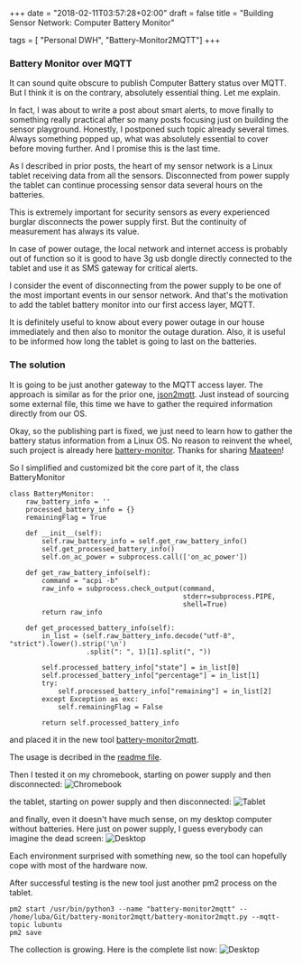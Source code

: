 +++
date = "2018-02-11T03:57:28+02:00"
draft = false
title = "Building Sensor Network: Computer Battery Monitor"

tags = [ "Personal DWH", "Battery-Monitor2MQTT"]
+++

### Battery Monitor over MQTT
It can sound quite obscure to publish Computer Battery status over MQTT. But I think it is on the contrary, absolutely essential thing. Let me explain.

In fact, I was about to write a post about smart alerts, to move finally to something really practical after so many posts focusing just on building the sensor playground. Honestly, I postponed such topic already several times. Always something popped up, what was absolutely essential to cover before moving further. And I promise this is the last time.

As I described in prior posts, the heart of my sensor network is a Linux tablet receiving data from all the sensors. Disconnected from power supply the tablet can continue processing sensor data several hours on the batteries.  

<div class="c_alert c_alert-success"><i class="fa fa-exclamation-triangle"></i> 
This is extremely important for security sensors as every experienced burglar disconnects the power supply first. But the continuity of measurement has always its value. 
</div>

In case of power outage, the local network and internet access is probably out of function so it is good to have 3g usb dongle directly connected to the tablet and use it as SMS gateway for critical alerts.

<div class="c_alert c_alert-success"><i class="fa fa-info-circle"></i>
I consider the event of disconnecting from the power supply to be one of the most important events in our sensor network. And that's the motivation to add the tablet battery monitor into our first access layer, MQTT.
</div>

It is definitely useful to know about every power outage in our house immediately and then also to monitor the outage duration. Also, it is useful to be informed how long the tablet is going to last on the batteries.

### The solution
It is going to be just another gateway to the MQTT access layer. The approach is similar as for the prior one, [json2mqtt](https://github.com/lubomirkamensky/json2mqtt). Just instead of sourcing some external file, this time we have to gather the required information directly from our OS.

Okay, so the publishing part is fixed, we just need to learn how to gather the battery status information from a Linux OS. No reason to reinvent the wheel, such project is already here [battery-monitor](https://github.com/maateen/battery-monitor). Thanks for sharing [Maateen](https://github.com/maateen)!

So I simplified and customized bit the core part of it, the class BatteryMonitor
```
class BatteryMonitor:
    raw_battery_info = ''
    processed_battery_info = {}
    remainingFlag = True

    def __init__(self):
        self.raw_battery_info = self.get_raw_battery_info()
        self.get_processed_battery_info()
        self.on_ac_power = subprocess.call(['on_ac_power'])

    def get_raw_battery_info(self):
        command = "acpi -b"
        raw_info = subprocess.check_output(command,
                                           stderr=subprocess.PIPE,
                                           shell=True)
        return raw_info

    def get_processed_battery_info(self):
        in_list = (self.raw_battery_info.decode("utf-8", "strict").lower().strip('\n')
                   .split(": ", 1)[1].split(", "))

        self.processed_battery_info["state"] = in_list[0]
        self.processed_battery_info["percentage"] = in_list[1]
        try:
            self.processed_battery_info["remaining"] = in_list[2]
        except Exception as exc:
            self.remainingFlag = False

        return self.processed_battery_info
```

and placed it in the new tool [battery-monitor2mqtt](https://github.com/lubomirkamensky/battery-monitor2mqtt).

The usage is decribed in the [readme file](https://github.com/lubomirkamensky/battery-monitor2mqtt/blob/master/README.md). 

Then I tested it on my chromebook, starting on power supply and then disconnected:
![Chromebook](/images/2018/02/battery_chrome.png)

the tablet, starting on power supply and then disconnected:
![Tablet](/images/2018/02/battery_lubuntu.png)

and finally, even it doesn't have much sense, on my desktop computer without batteries. Here just on power supply, I guess everybody can imagine the dead screen: 
![Desktop](/images/2018/02/battery_ubuntu.png)

Each environment surprised with something new, so the tool can hopefully cope with most of the hardware now.

After successful testing is the new tool just another pm2 process on the tablet.
```
pm2 start /usr/bin/python3 --name "battery-monitor2mqtt" -- /home/luba/Git/battery-monitor2mqtt/battery-monitor2mqtt.py --mqtt-topic lubuntu
pm2 save
```

The collection is growing. Here is the complete list now:
![Desktop](/images/2018/02/pm2list2.png)
